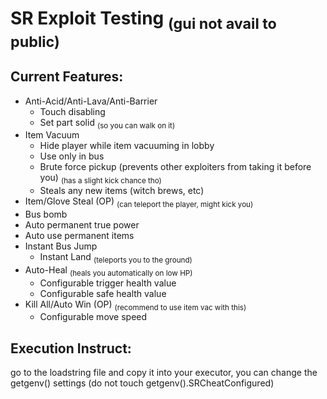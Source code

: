 # SR Exploit Testing <sub>(gui not avail to public)</sub>

## Current Features:
- Anti-Acid/Anti-Lava/Anti-Barrier
  - Touch disabling
  - Set part solid <sub>(so you can walk on it)</sub>
- Item Vacuum
  - Hide player while item vacuuming in lobby
  - Use only in bus
  - Brute force pickup (prevents other exploiters from taking it before you) <sub>(has a slight kick chance tho)</sub>
  - Steals any new items (witch brews, etc)
- Item/Glove Steal (OP) <sub>(can teleport the player, might kick you)</sub>
- Bus bomb
- Auto permanent true power
- Auto use permanent items
- Instant Bus Jump
  - Instant Land <sub>(teleports you to the ground)</sub>
- Auto-Heal <sub>(heals you automatically on low HP)</sub>
  - Configurable trigger health value
  - Configurable safe health value
- Kill All/Auto Win (OP) <sub>(recommend to use item vac with this)</sub>
  - Configurable move speed

## Execution Instruct:
go to the loadstring file and copy it into your executor, you can change the getgenv() settings (do not touch getgenv().SRCheatConfigured)
